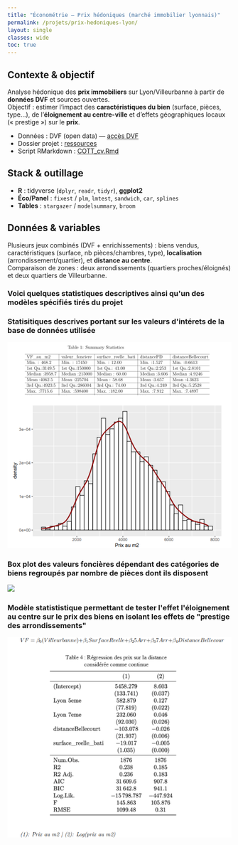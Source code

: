 ```yaml
---
title: "Économétrie — Prix hédoniques (marché immobilier lyonnais)"
permalink: /projets/prix-hedoniques-lyon/
layout: single
classes: wide
toc: true
---
```


## Contexte & objectif
Analyse hédonique des **prix immobiliers** sur Lyon/Villeurbanne à partir de **données DVF** et sources ouvertes.  
Objectif : estimer l’impact des **caractéristiques du bien** (surface, pièces, type…), de l’**éloignement au centre-ville** et d’effets géographiques locaux (« prestige ») sur le **prix**.

- Données : DVF (open data) — [accès DVF](https://app.dvf.etalab.gouv.fr/)  
- Dossier projet : [ressources](../asset/data_analysis_DVF/data)  
- Script RMarkdown : [COTT_cv.Rmd](../asset/data_analysis_DVF/notebooks/COTT%20cv.rmd)

## Stack & outillage
- **R** : tidyverse (`dplyr`, `readr`, `tidyr`), **ggplot2**
- **Éco/Panel** : `fixest` / `plm`, `lmtest`, `sandwich`, `car`, `splines`
- **Tables** : `stargazer` / `modelsummary`, `broom`


## Données & variables
Plusieurs jeux combinés (DVF + enrichissements) : biens vendus, caractéristiques (surface, nb pièces/chambres, type), **localisation** (arrondissement/quartier), et **distance au centre**.  
Comparaison de zones : deux arrondissements (quartiers proches/éloignés) et deux quartiers de Villeurbanne.


### Voici quelques statistiques descriptives ainsi qu'un des modèles spécifiés tirés du projet
 
### Statisitiques descrives portant sur les valeurs d'intérets de la base de données utilisée

![](../asset/data_analysis_DVF/images/stat_desc.png)

### Box plot des valeurs foncières dépendant des catégories de biens regroupés par nombre de pièces dont ils disposent

![](../asset/data_analysis_DVF/images/bpx_plot_prices.png)


### Modèle statististique permettant de tester l'effet l'éloignement au centre sur le prix des biens en isolant les effets de "prestige des arrondissements"

![](../asset/data_analysis_DVF/images/result_model.png)



